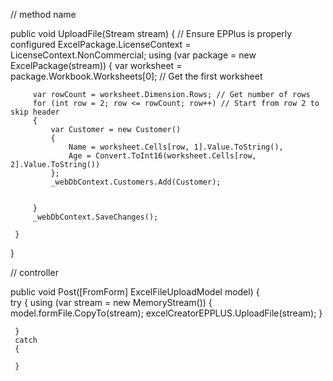 // method name
 
 
 public void UploadFile(Stream stream)
 {
     // Ensure EPPlus is properly configured
     ExcelPackage.LicenseContext = LicenseContext.NonCommercial;
     using (var package = new ExcelPackage(stream))
     {
         var worksheet = package.Workbook.Worksheets[0]; // Get the first worksheet

         var rowCount = worksheet.Dimension.Rows; // Get number of rows
         for (int row = 2; row <= rowCount; row++) // Start from row 2 to skip header
         {
             var Customer = new Customer()
             {
                 Name = worksheet.Cells[row, 1].Value.ToString(),
                 Age = Convert.ToInt16(worksheet.Cells[row, 2].Value.ToString())
             };
             _webDbContext.Customers.Add(Customer);
             
             
         }
         _webDbContext.SaveChanges();

     }
 }




 // controller

  public void Post([FromForm] ExcelFileUploadModel model)
 {  
     try
     {
         using (var stream = new MemoryStream())
         {
             model.formFile.CopyTo(stream);
             excelCreatorEPPLUS.UploadFile(stream);
         }

     }
     catch
     {

     }
